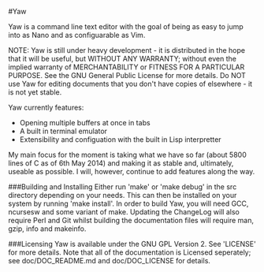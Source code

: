 #Yaw

Yaw is a command line text editor with the goal of being as easy to jump into as
Nano and as configuarable as Vim.

NOTE: Yaw is still under heavy development - it is distributed in the hope that
it will be useful, but WITHOUT ANY WARRANTY; without even the implied warranty
of MERCHANTABILITY or FITNESS FOR A PARTICULAR PURPOSE. See the GNU General
Public License for more details. Do NOT use Yaw for editing documents that you
don't have copies of elsewhere - it is not yet stable.

Yaw currently features:
- Opening multiple buffers at once in tabs
- A built in terminal emulator
- Extensibility and configuation with the built in Lisp interpretter

My main focus for the moment is taking what we have so far (about 5800 lines of
C as of 6th May 2014) and making it as stable and, ultimately, useable as
possible. I will, however, continue to add features along the way.


###Building and Installing
Either run 'make' or 'make debug' in the src directory depending on your needs.
This can then be installed on your system by running 'make install'. In order
to build Yaw, you will need GCC, ncursesw and some variant of make. Updating the
ChangeLog will also require Perl and Git whilst building the documentation
files will require man, gzip, info and makeinfo.


###Licensing
Yaw is available under the GNU GPL Version 2. See 'LICENSE' for more details.
Note that all of the documentation is Licensed seperately; see doc/DOC_README.md
and doc/DOC_LICENSE for details.
